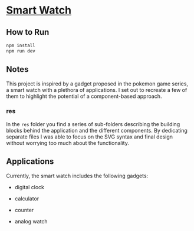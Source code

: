 # [Smart Watch](https://codepen.io/borntofrappe/full/bGGWMBx)

## How to Run

```bash
npm install
npm run dev
```

## Notes

This project is inspired by a gadget proposed in the pokemon game series, a smart watch with a plethora of applications. I set out to recreate a few of them to highlight the potential of a component-based approach.

### res

In the `res` folder you find a series of sub-folders describing the building blocks behind the application and the different components. By dedicating separate files I was able to focus on the SVG syntax and final design without worrying too much about the functionality.

## Applications

Currently, the smart watch includes the following gadgets:

- digital clock

- calculator

- counter

- analog watch
